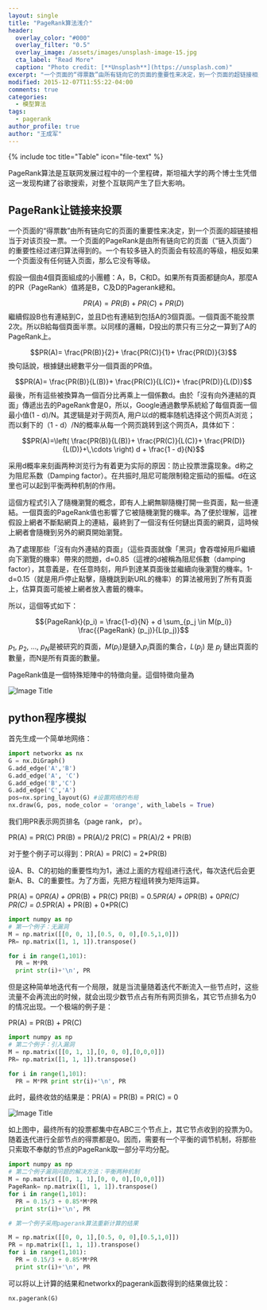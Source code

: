 ```yaml
---
layout: single
title: "PageRank算法浅介"
header:
  overlay_color: "#000"
  overlay_filter: "0.5"
  overlay_image: /assets/images/unsplash-image-15.jpg
  cta_label: "Read More"
  caption: "Photo credit: [**Unsplash**](https://unsplash.com)"
excerpt: "一个页面的“得票数”由所有链向它的页面的重要性来决定，到一个页面的超链接相当于对该页投一票。一个页面的PageRank是由所有链向它的页面（“链入页面”）的重要性经过递归算法得到的。"
modified: 2015-12-07T11:55:22-04:00
comments: true
categories:
  - 模型算法
tags:
  - pagerank
author_profile: true
author: "王成军"
---
```



{% include toc title="Table" icon="file-text" %}


PageRank算法是互联网发展过程中的一个里程碑，斯坦福大学的两个博士生凭借这一发现构建了谷歌搜索，对整个互联网产生了巨大影响。

## PageRank让链接来投票

一个页面的“得票数”由所有链向它的页面的重要性来决定，到一个页面的超链接相当于对该页投一票。一个页面的PageRank是由所有链向它的页面（“链入页面”）的重要性经过递归算法得到的。一个有较多链入的页面会有较高的等级，相反如果一个页面没有任何链入页面，那么它没有等级。

假設一個由4個頁面組成的小團體：A，B，C和D。如果所有頁面都鏈向A，那麼A的PR（PageRank）值將是B，C及D的Pagerank總和。

$$PR(A)= PR(B) + PR(C) + PR(D)$$ 繼續假設B也有連結到C，並且D也有連結到包括A的3個頁面。一個頁面不能投票2次。所以B給每個頁面半票。以同樣的邏輯，D投出的票只有三分之一算到了A的PageRank上。

$$PR(A)= \frac{PR(B)}{2}+ \frac{PR(C)}{1}+ \frac{PR(D)}{3}$$ 換句話說，根據鏈出總數平分一個頁面的PR值。

$$PR(A)= \frac{PR(B)}{L(B)}+ \frac{PR(C)}{L(C)}+ \frac{PR(D)}{L(D)}$$ 最後，所有這些被換算為一個百分比再乘上一個係數d。由於「沒有向外連結的頁面」傳遞出去的PageRank會是0，所以，Google通過數學系統給了每個頁面一個最小值(1 - d)/N。其逻辑是对于网页A, 用户以d的概率随机选择这个网页A浏览；而以剩下的（1 - d）/N的概率从每一个网页跳转到这个网页A，具体如下：

$$PR(A)=\left( \frac{PR(B)}{L(B)}+ \frac{PR(C)}{L(C)}+ \frac{PR(D)}{L(D)}+\,\cdots \right) d + \frac{1 - d}{N}$$

采用d概率来刻画两种浏览行为有着更为实际的原因：防止投票泄露现象。d称之为阻尼系数（Damping factor）。在共振时,阻尼可能限制稳定振动的振幅。d在这里也可以起到平衡两种机制的作用。

這個方程式引入了隨機瀏覽的概念，即有人上網無聊隨機打開一些頁面，點一些連結。一個頁面的PageRank值也影響了它被隨機瀏覽的機率。為了便於理解，這裡假設上網者不斷點網頁上的連結，最終到了一個沒有任何鏈出頁面的網頁，這時候上網者會隨機到另外的網頁開始瀏覽。

為了處理那些「沒有向外連結的頁面」（這些頁面就像「黑洞」會吞噬掉用戶繼續向下瀏覽的機率）帶來的問題，d=0.85（這裡的d被稱為阻尼係數（damping factor），其意義是，在任意時刻，用戶到達某頁面後並繼續向後瀏覽的機率。1-d=0.15（就是用戶停止點擊，隨機跳到新URL的機率）的算法被用到了所有頁面上，估算頁面可能被上網者放入書籤的機率。

所以，這個等式如下：

$${PageRank}(p_i) = \frac{1-d}{N} + d \sum_{p_j \in M(p_i)} \frac{{PageRank} (p_j)}{L(p_j)}$$

$p_1$, $p_2$, ..., $p_N$是被研究的頁面，$M(p_i)$是鏈入$p_i$頁面的集合，$L(p_j)$ 是 $p_j$ 鏈出頁面的數量，而N是所有頁面的數量。

PageRank值是一個特殊矩陣中的特徵向量。這個特徵向量為

<img src="http://upload.wikimedia.org/math/5/e/8/5e8c730eefdf62660f4cee0dd97c6028.png" alt="Image Title" />

## python程序模拟

首先生成一个简单地网络：

```python
import networkx as nx
G = nx.DiGraph()
G.add_edge('A','B')
G.add_edge('A', 'C')
G.add_edge('B','C')
G.add_edge('C','A')
pos=nx.spring_layout(G) #设置网络的布局
nx.draw(G, pos, node_color = 'orange', with_labels = True)  
```

我们用PR表示网页排名（page rank， pr）。

PR(A) = PR(C) PR(B) = PR(A)/2 PR(C) = PR(A)/2 + PR(B)

对于整个例子可以得到：PR(A) = PR(C) = 2*PR(B)

设A、B、C的初始的重要性均为1，通过上面的方程组进行迭代，每次迭代后会更新A、B、C的重要性。为了方面，先把方程组转换为矩阵运算。

PR(A) = 0<em>PR(A) + 0</em>PR(B) + PR(C) PR(B) = 0.5<em>PR(A) + 0</em>PR(B) + 0<em>PR(C) PR(C) = 0.5</em>PR(A) + PR(B) + 0*PR(C)

```python
import numpy as np
# 第一个例子：无漏洞
M = np.matrix([[0, 0, 1],[0.5, 0, 0],[0.5,1,0]])  
PR= np.matrix([1, 1, 1]).transpose()

for i in range(1,101):
  PR = M*PR
  print str(i)+'\n', PR
```

但是这种简单地迭代有一个局限，就是当流量随着迭代不断流入一些节点时，这些流量不会再流出的时候，就会出现少数节点占有所有网页排名，其它节点排名为0的情况出现。一个极端的例子是：

PR(A) = PR(B) + PR(C)

```python
import numpy as np
# 第二个例子：引入漏洞
M = np.matrix([[0, 1, 1],[0, 0, 0],[0,0,0]])  
PR= np.matrix([1, 1, 1]).transpose()

for i in range(1,101):
  PR = M*PR print str(i)+'\n', PR
```

此时，最终收敛的结果是：PR(A) = PR(B) = PR(C) = 0

<img src="http://upload.wikimedia.org/wikipedia/commons/thumb/f/fb/PageRanks-Example.svg/800px-PageRanks-Example.svg.png" alt="Image Title" />

如上图中，最终所有的投票都集中在ABC三个节点上，其它节点收到的投票为0。随着迭代进行全部节点的得票都是0。因而，需要有一个平衡的调节机制，将那些只索取不奉献的节点的PageRank取一部分平均分配。

```python
import numpy as np
# 第二个例子漏洞问题的解决方法：平衡两种机制
M = np.matrix([[0, 1, 1],[0, 0, 0],[0,0,0]])  
PageRank= np.matrix([1, 1, 1]).transpose()
for i in range(1,101):
  PR = 0.15/3 + 0.85*M*PR
  print str(i)+'\n', PR

# 第一个例子采用pagerank算法重新计算的结果

M = np.matrix([[0, 0, 1],[0.5, 0, 0],[0.5,1,0]])  
PR = np.matrix([1, 1, 1]).transpose()
for i in range(1,101):
  PR = 0.15/3 + 0.85*M*PR
  print str(i)+'\n', PR
```

可以将以上计算的结果和networkx的pagerank函数得到的结果做比较：

```python
nx.pagerank(G)
```
